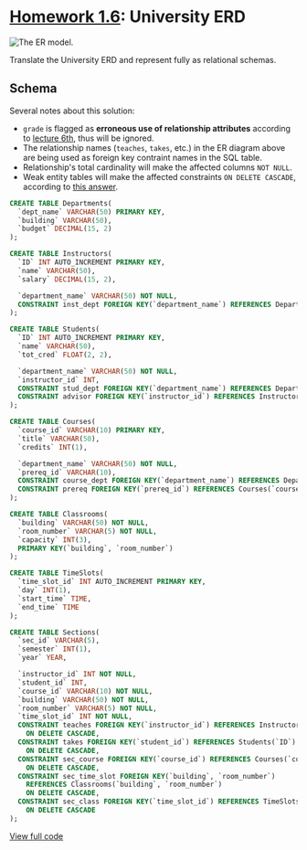 # [Homework 1.6](https://github.com/hendraanggrian/IIT-CS425/raw/assets/assignments/homework1_6.pdf): University ERD

![The ER model.](https://github.com/hendraanggrian/IIT-CS425/raw/assets/images/homework1_6.png)

Translate the University ERD and represent fully as relational schemas.

## Schema

Several notes about this solution:

- `grade` is flagged as **erroneous use of relationship attributes** according
  to [lecture 6th](https://github.com/hendraanggrian/IIT-CS425/raw/assets/lecture6.pdf),
  thus will be ignored.
- The relationship names (`teaches`, `takes`, etc.) in the ER diagram above are
  being used as foreign key contraint names in the SQL table.
- Relationship's total cardinality will make the affected columns `NOT NULL`.
- Weak entity tables will make the affected constraints `ON DELETE CASCADE`,
  according to [this answer](https://stackoverflow.com/a/26448278/1567541/).

```sql
CREATE TABLE Departments(
  `dept_name` VARCHAR(50) PRIMARY KEY,
  `building` VARCHAR(50),
  `budget` DECIMAL(15, 2)
);

CREATE TABLE Instructors(
  `ID` INT AUTO_INCREMENT PRIMARY KEY,
  `name` VARCHAR(50),
  `salary` DECIMAL(15, 2),

  `department_name` VARCHAR(50) NOT NULL,
  CONSTRAINT inst_dept FOREIGN KEY(`department_name`) REFERENCES Departments(`dept_name`)
);

CREATE TABLE Students(
  `ID` INT AUTO_INCREMENT PRIMARY KEY,
  `name` VARCHAR(50),
  `tot_cred` FLOAT(2, 2),

  `department_name` VARCHAR(50) NOT NULL,
  `instructor_id` INT,
  CONSTRAINT stud_dept FOREIGN KEY(`department_name`) REFERENCES Departments(`dept_name`),
  CONSTRAINT advisor FOREIGN KEY(`instructor_id`) REFERENCES Instructors(`ID`)
);

CREATE TABLE Courses(
  `course_id` VARCHAR(10) PRIMARY KEY,
  `title` VARCHAR(50),
  `credits` INT(1),

  `department_name` VARCHAR(50) NOT NULL,
  `prereq_id` VARCHAR(10),
  CONSTRAINT course_dept FOREIGN KEY(`department_name`) REFERENCES Departments(`dept_name`),
  CONSTRAINT prereq FOREIGN KEY(`prereq_id`) REFERENCES Courses(`course_id`)
);

CREATE TABLE Classrooms(
  `building` VARCHAR(50) NOT NULL,
  `room_number` VARCHAR(5) NOT NULL,
  `capacity` INT(3),
  PRIMARY KEY(`building`, `room_number`)
);

CREATE TABLE TimeSlots(
  `time_slot_id` INT AUTO_INCREMENT PRIMARY KEY,
  `day` INT(1),
  `start_time` TIME,
  `end_time` TIME
);

CREATE TABLE Sections(
  `sec_id` VARCHAR(5),
  `semester` INT(1),
  `year` YEAR,

  `instructor_id` INT NOT NULL,
  `student_id` INT,
  `course_id` VARCHAR(10) NOT NULL,
  `building` VARCHAR(50) NOT NULL,
  `room_number` VARCHAR(5) NOT NULL,
  `time_slot_id` INT NOT NULL,
  CONSTRAINT teaches FOREIGN KEY(`instructor_id`) REFERENCES Instructors(`ID`)
    ON DELETE CASCADE,
  CONSTRAINT takes FOREIGN KEY(`student_id`) REFERENCES Students(`ID`)
    ON DELETE CASCADE,
  CONSTRAINT sec_course FOREIGN KEY(`course_id`) REFERENCES Courses(`course_id`)
    ON DELETE CASCADE,
  CONSTRAINT sec_time_slot FOREIGN KEY(`building`, `room_number`)
    REFERENCES Classrooms(`building`, `room_number`)
    ON DELETE CASCADE,
  CONSTRAINT sec_class FOREIGN KEY(`time_slot_id`) REFERENCES TimeSlots(`time_slot_id`)
    ON DELETE CASCADE
);
```

[View full code](https://github.com/hendraanggrian/IIT-CS425/blob/main/university-erd/initialize.sql)

